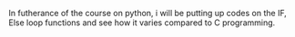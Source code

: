 In futherance of the course on python, i will be putting up codes on the IF, Else loop functions and see how it varies compared to C programming.
